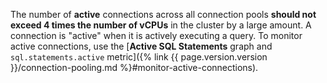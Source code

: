 The number of **active** connections across all connection pools **should not exceed 4 times the number of vCPUs** in the cluster by a large amount. A connection is "active" when it is actively executing a query. To monitor active connections, use the [**Active SQL Statements** graph and `sql.statements.active` metric]({% link {{ page.version.version }}/connection-pooling.md %}#monitor-active-connections).